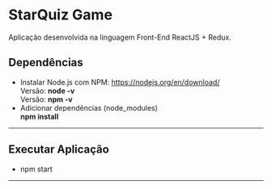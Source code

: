 # StarQuiz Game
Aplicação desenvolvida na linguagem Front-End ReactJS + Redux.

## Dependências
- Instalar Node.js com NPM: https://nodejs.org/en/download/
<br>Versão: **node -v** 
<br>Versão: **npm  -v**
- Adicionar dependências (node_modules)
<br>**npm install**

----------

## Executar Aplicação
- npm start

----------
